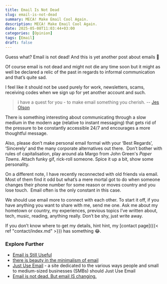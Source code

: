 ```yaml
---
title: Email Is Not Dead
slug: email-is-not-dead
summary: MECA! Make Email Cool Again.
description: MECA! Make Email Cool Again.
date: 2025-05-08T11:03:44+03:00
categories: [Opinion]
tags: [Email]
draft: false
---
```


Guess what? 
Email is not dead!
And this is yet another post about emails 😬

Of course email is not dead and might not die any time soon but it might as well be declared a relic of the past in regards to informal communication and that’s quite sad. 

I feel like it should not be used purely for work, newsletters, scams, receiving codes when we sign up for yet another account and such. 

> i have a quest for you - to make email something you cherish. 
> -- [Jes Olson](https://j3s.sh/)

There is something interesting about communicating through a slow medium in the modern age (relative to instant messaging) that gets rid of the pressure to be constantly accessible 24/7 and encourages a more thoughtful message. 

Also, please don’t make personal email formal with your ‘Best Regards’, ‘Sincerely’ and the many corporate alternatives out there.  Don’t bother with rules of capitalisation, play around ala Margo from John Green's _Paper Towns_.
Attach funky gif, rick-roll someone. 
Spice it up a bit, show some personality.

On a different note, I have recently reconnected with old friends via email.
Most of them find it odd but what’s a mere mortal got to do when someone changes their phone number for some reason or moves country and you lose touch.  Email often is the only constant in this case.

We should use email more to connect with each other. 
To start it off, if you have anything you want to share with me, send me one. 
Ask me about my hometown or country, my experiences, previous topics I’ve written about, tech, music, reading, anything really.
Don’t be shy, just write away. 

If you don’t know where to get my details, hint hint, my [contact page]({{< ref "contact/index.md" >}}) has something 😂.

### Explore Further
- [Email is Still Useful](https://starbreaker.org/blog/tech/email-still-useful/index.html)
- [there is beauty in the minimalism of email](https://j3s.sh/thought/there-is-beauty-in-the-minimalism-of-email.html)
- [Just Use Email](https://www.justuseemail.com/) - a site dedicated to the various ways people and small to medium-sized businesses (SMBs) should Just Use Email
- [Email is not dead. But email IS changing.](https://www.emailisnotdead.com/)
